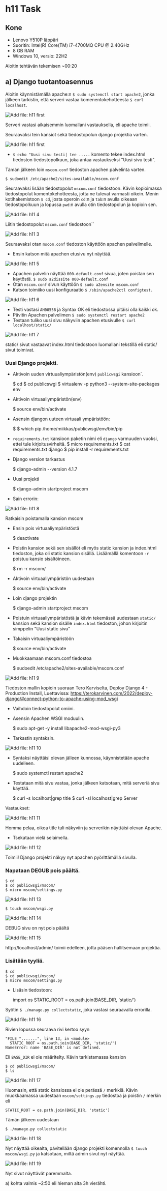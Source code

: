 # h11 Task

## Kone 
- Lenovo Y510P läppäri
- Suoritin: Intel(R) Core(TM) i7-4700MQ CPU @ 2.40GHz
- 8 GB RAM
- Windows 10, versio: 22H2

Aloitin tehtävän tekemisen ~00:20

## a) Django tuotantoasennus

Aloitin käynnistämällä apache:n ``$ sudo systemctl start apache2``, jonka jälkeen tarkistin, että serveri vastaa komenentokehotteesta ``$ curl localhost``.

![Add file: h11 first](h11-1.PNG)

Serveri vastasi aikaisemmin luomallani vastauksella, eli apache toimii.

Seuraavaksi tein kansiot sekä tiedostopolun django projektia varten.

![Add file: h11 first](h11-2.PNG)

- ``$ echo "Uusi sivu testi| tee .....`` komento tekee index.html tiedoston tiedostopolkuun, joka antaa vastaukseksi "Uusi sivu testi".

Tämän jälkeen loin ``mscom.conf`` tiedoston apachen palvelinta varten. 

    $ sudoedit /etc/apache2/sites-available/mscom.conf

Seuraavaksi lisään tiedostopolut ``mscom.conf`` tiedostoon. Kävin kopioimassa tiedostopolut komentokehotteesta, jotta ne tulevat varmasti oikein. Menin kotihakemistoon ``$ cd``, josta operoin ``cd``:n ja ``tab``:n avulla oikeaan tiedostopolkuun ja lopussa ``pwd``:n avulla otin tiedostopolun ja kopioin sen.

![Add file: h11 4](h11-4.PNG)

Liitin tiedostopolut ``mscom.conf`` tiedostoon``

![Add file: h11 3](h11-3.PNG)

Seuraavaksi otan ``mscom.conf`` tiedoston käyttöön apachen palvelimelle.
- Ensin katson mitä apachen etusivu nyt näyttää.

![Add file: h11 5](h11-5.PNG)

- Apachen palvelin näyttää ``000-default.conf`` sivua, joten poistan sen käytöstä. ``$ sudo a2dissite 000-default.conf``
- Otan ``mscom.conf`` sivun käyttöön ``$ sudo a2ensite mscom.conf``
- Katson toimiiko uusi konfiguraatio ``$ /sbin/apache2ctl configtest``.

![Add file: h11 6](h11-6.PNG)

- Testi vastasi ``AH00558`` ja Syntax OK eli tiedostossa pitäisi olla kaikki ok.
- Pävitin Apachen palvelimen ``$ sudo systemctl restart apache2``
- Testaan tuliko uusi sivu näkyviin apachen etusivulle ``$ curl localhost/static/``

![Add file: h11 7](h11-7.PNG)

static/ sivut vastaavat index.html tiedostoon luomallani tekstillä eli static/ sivut toimivat.

### Uusi Django projekti.

- Aktivoin uuden virtuualiympäristön(env) ``publicwsgi`` kansioon`. 
    
    $ cd
    $ cd publicswgi
    $ virtualenv -p python3 --system-site-packages env

- Aktivoin virtuaaliympäristön(env)

    $ source env/bin/activate

- Asensin djangon uuteen virtuaali ympäristöön:

    $ 
    $ which pip
    /home/miikkas/publicwsgi/env/bin/pip
    
- ``requirements.txt`` kansioon paketin nimi eli ``django`` varmuuden vuoksi, ettei tule kirjoitusvirheitä.
    $ micro requirements.txt
    $ cat requirements.txt
    django
    $ pip install -r requirements.txt
    
- Django version tarkastus

    $ django-admin --version
    4.1.7

- Uusi projekti 

    $ django-admin startproject mscom
    
- Sain errorin:

![Add file: h11 8](h11-8.PNG)

Ratkaisin poistamalla kansion mscom 
- Ensin pois virtuaaliympäristöstä

    $ deactivate

- Poistin kansion sekä sen sisällöt eli myös static kansion ja index.html tiedoston, joka oli static kansion sisällä. Lisäämällä komentoon ``-r`` poistuu kansio sisältöineen.

    $ rm -r mscom/
   
- Aktivoin virtuaaliympäristön uudestaan   
   
    $ source env/bin/activate

- Loin django projektin 

    $ django-admin startproject mscom

- Poistuin virtuaaliympäristöstä ja kävin tekemässä uudestaan ``static/`` kansion sekä kansion sisälle ``index.html`` tiedoston, johon kirjoitin simppelin "Uusi static sivu"

- Takaisin virtuaaliympäristöön

    $ source env/bin/activate
    
- Muokkaamaan mscom.conf tiedostoa

    $ sudoedit /etc/apache2/sites-available/mscom.conf
    
![Add file: h11 9](h11-9.PNG)

Tiedoston mallin kopioin suoraan Tero Karviselta, Deploy Django 4 - Production Install, Luettavissa: https://terokarvinen.com/2022/deploy-django/#connect-python-to-apache-using-mod_wsgi

- Vaihdoin tiedostopolut omiini. 

- Asensin Apachen WSGI moduulin.

    $ sudo apt-get -y install libapache2-mod-wsgi-py3
    
- Tarkastin syntaksin.
    
![Add file: h11 10](h11-10.PNG)

- Syntaksi näyttäisi olevan jälleen kunnossa, käynnistetään apache uudelleen.

    $ sudo systemctl restart apache2

- Testataan mitä sivu vastaa, jonka jälkeen katsotaan, mitä serveriä sivu käyttää.

    $ curl -s localhost|grep title
    $ curl -sI localhost|grep Server

Vastaukset:

![Add file: h11 11](h11-11.PNG)

Homma pelaa, oikea title tuli näkyviin ja serverikin näyttäisi olevan Apache.

- Tsekataan vielä selaimella.

![Add file: h11 12](h11-12.PNG)

Toimii! Django projekti näkyy nyt apachen pyörittämällä sivulla.

### Napataan DEGUB pois päältä.

    $ cd
    $ cd publicwsgi/mscom/
    $ micro mscom/settings.py 

![Add file: h11 13](h11-13.PNG)

    $ touch mscom/wsgi.py
    
![Add file: h11 14](h11-14.PNG)

DEBUG sivu on nyt pois päältä 

![Add file: h11 15](h11-15.PNG)

http://localhost/admin/ toimii edelleen, jotta pääsen hallitsemaan projektia.

### Lisätään tyyliä.

    $ cd
    $ cd publicwsgi/mscom/
    $ micro mscom/settings.py

- Lisäsin tiedostoon:
    
    import os
    STATIC_ROOT = os.path.join(BASE_DIR, 'static/')
    
Syötin ``$ ./manage.py collectstatic``, joka vastasi seuraavalla errorilla.

![Add file: h11 16](h11-16.PNG)

Rivien lopussa seuraava rivi kertoo syyn

    "FILE ".......", line 13, in <module>
      STATIC_ROOT = os.path.join(BASE_DIR, 'static/')
    NameError: name 'BASE_DIR' is not defined. 

Eli ``BASE_DIR`` ei ole määritelty. Kävin tarkistamassa kansion 
    
    $ cd publicwsgi/mscom/
    $ ls

![Add file: h11 17](h11-17.PNG)

Huomasin, että static kansiossa ei ole perässä ``/`` merkkiä. Kävin muokkaamassa uudestaan ``mscom/settings.py`` tiedostoa ja poistin ``/`` merkin eli

    STATIC_ROOT = os.path.join(BASE_DIR, 'static')

Tämän jälkeen uudestaan 

    $ ./manage.py collectstatic

![Add file: h11 18](h11-18.PNG)

Nyt näyttää oikealta, pävitellään django projekti komennolla ``$ touch mscom/wsgi.py`` ja katsotaan, miltä admin sivut nyt näyttää.

![Add file: h11 19](h11-19.PNG)

Nyt sivut näyttävät paremmalta.

a) kohta valmis ~2:50 eli hieman alta 3h vierähti. 
